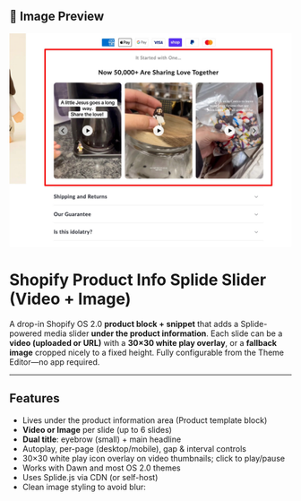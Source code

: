 ## 📸 Image Preview

![Preview](https://github.com/elias1435/Shopify-Product-Info-Splide-Slider-Video-Image-/blob/main/Product-information-splide-slider.jpg?raw=true)


# Shopify Product Info Splide Slider (Video + Image)

A drop-in Shopify OS 2.0 **product block + snippet** that adds a Splide-powered media slider **under the product information**. Each slide can be a **video (uploaded or URL)** with a **30×30 white play overlay**, or a **fallback image** cropped nicely to a fixed height. Fully configurable from the Theme Editor—no app required.

---

## Features

- Lives under the product information area (Product template block)
- **Video or Image** per slide (up to 6 slides)
- **Dual title**: eyebrow (small) + main headline
- Autoplay, per-page (desktop/mobile), gap & interval controls
- 30×30 white play icon overlay on video thumbnails; click to play/pause
- Works with Dawn and most OS 2.0 themes
- Uses Splide.js via CDN (or self-host)
- Clean image styling to avoid blur:
 
